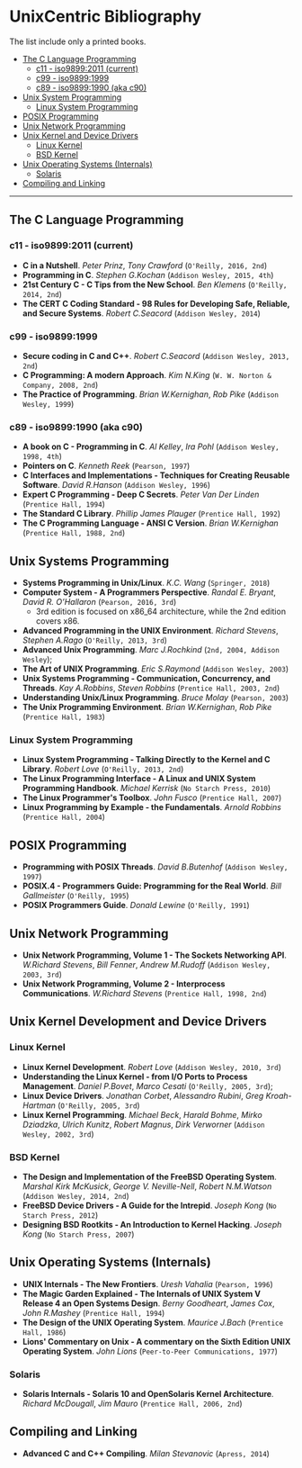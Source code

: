 # UnixCentric Bibliography

The list include only a printed books.

* [The C Language Programming](#headBB0)
  - [c11 - iso9899:2011 (current)](#headBB0a)
  - [c99 - iso9899:1999](#headBB0b)
  - [c89 - iso9899:1990 (aka c90)](#headBB0c)
* [Unix System Programming](#headBB1)
  - [Linux System Programming](#headBB1a)
* [POSIX Programming](#headBB2)
* [Unix Network Programming](#headBB3)
* [Unix Kernel and Device Drivers](#headBB4)
  - [Linux Kernel](#headBB4a)
  - [BSD Kernel](#headBB4b)
* [Unix Operating Systems (Internals)](#headBB5)
  - [Solaris](#headBB5a)
* [Compiling and Linking](#headBB6)

---

## <a name="headBB0"></a>The C Language Programming

### <a name="headBB0a"></a>c11 - iso9899:2011 (current)

* **C in a Nutshell**. *Peter Prinz*, *Tony Crawford* (`O'Reilly, 2016, 2nd`)
* **Programming in C**. *Stephen G.Kochan* (`Addison Wesley, 2015, 4th`)
* **21st Century C - C Tips from the New School**. *Ben Klemens* (`O'Reilly, 2014, 2nd`)
* **The CERT C Coding Standard - 98 Rules for Developing Safe, Reliable, and Secure Systems**. *Robert C.Seacord* (`Addison Wesley, 2014`)

### <a name="headBB0b"></a>c99 - iso9899:1999

* **Secure coding in C and C++**. *Robert C.Seacord* (`Addison Wesley, 2013, 2nd`)
* **C Programming: A modern Approach**. *Kim N.King* (`W. W. Norton & Company, 2008, 2nd`)
* **The Practice of Programming**. *Brian W.Kernighan*, *Rob Pike* (`Addison Wesley, 1999`)

### <a name="headBB0c"></a>c89 - iso9899:1990 (aka c90)

* **A book on C - Programming in C**. *Al Kelley*, *Ira Pohl* (`Addison Wesley, 1998, 4th`)
* **Pointers on C**. *Kenneth Reek* (`Pearson, 1997`)
* **C Interfaces and Implementations - Techniques for Creating Reusable Software**. *David R.Hanson* (`Addison Wesley, 1996`)
* **Expert C Programming - Deep C Secrets**. *Peter Van Der Linden* (`Prentice Hall, 1994`)
* **The Standard C Library**. *Phillip James Plauger* (`Prentice Hall, 1992`)
* **The C Programming Language - ANSI C Version**. *Brian W.Kernighan* (`Prentice Hall, 1988, 2nd`)

## <a name="headBB1"></a>Unix Systems Programming
 
* **Systems Programming in Unix/Linux**. *K.C. Wang* (`Springer, 2018`) 
* **Computer System - A Programmers Perspective**. *Randal E. Bryant*, *David R. O’Hallaron* (`Pearson, 2016, 3rd`) 
  - 3rd edition is focused on x86_64 architecture, while the 2nd edition covers  x86.
* **Advanced Programming in the UNIX Environment**. *Richard Stevens*, *Stephen A.Rago* (`O'Reilly, 2013, 3rd`)
* **Advanced Unix Programming**. *Marc J.Rochkind* (`2nd, 2004, Addison Wesley`);
* **The Art of UNIX Programming**. *Eric S.Raymond* (`Addison Wesley, 2003`)
* **Unix Systems Programming - Communication, Concurrency, and Threads**. *Kay A.Robbins*, *Steven Robbins* (`Prentice Hall, 2003, 2nd`)
* **Understanding Unix/Linux Programming**. *Bruce Molay* (`Pearson, 2003`)
* **The Unix Programming Environment**. *Brian W.Kernighan*, *Rob Pike* (`Prentice Hall, 1983`)

### <a name="headBB1a"></a>Linux System Programming

* **Linux System Programming - Talking Directly to the Kernel and C Library**. *Robert Love* (`O'Reilly, 2013, 2nd`)
* **The Linux Programming Interface - A Linux and UNIX System Programming Handbook**. *Michael Kerrisk* (`No Starch Press, 2010`)
* **The Linux Programmer's Toolbox**. *John Fusco* (`Prentice Hall, 2007`)
* **Linux Programming by Example - the Fundamentals**. *Arnold Robbins* (`Prentice Hall, 2004`)

## <a name="headBB2"></a>POSIX Programming

* **Programming with POSIX Threads**. *David B.Butenhof* (`Addison Wesley, 1997`)
* **POSIX.4 - Programmers Guide: Programming for the Real World**. *Bill Gallmeister* (`O'Reilly, 1995`)
* **POSIX Programmers Guide**. *Donald Lewine* (`O'Reilly, 1991`)

## <a name="headBB3"></a>Unix Network Programming

* **Unix Network Programming, Volume 1 - The Sockets Networking API**. *W.Richard Stevens*, *Bill Fenner*, *Andrew M.Rudoff* (`Addison Wesley, 2003, 3rd`)
* **Unix Network Programming, Volume 2 - Interprocess Communications**. *W.Richard Stevens* (`Prentice Hall, 1998, 2nd`)

## <a name="headBB4"></a>Unix Kernel Development and Device Drivers

### <a name="headBB4a"></a>Linux Kernel

* **Linux Kernel Development**. *Robert Love* (`Addison Wesley, 2010, 3rd`)
* **Understanding the Linux Kernel - from I/O Ports to Process Management**. *Daniel P.Bovet*, *Marco Cesati* (`O'Reilly, 2005, 3rd`);
* **Linux Device Drivers**. *Jonathan Corbet*, *Alessandro Rubini*, *Greg Kroah-Hartman* (`O'Reilly, 2005, 3rd`)
* **Linux Kernel Programming**. *Michael Beck*, *Harald Bohme*, *Mirko Dziadzka*, *Ulrich Kunitz*, *Robert Magnus*, *Dirk Verworner* (`Addison Wesley, 2002, 3rd`)

### <a name="headBB4b"></a>BSD Kernel

* **The Design and Implementation of the FreeBSD Operating System**. *Marshal Kirk McKusick*, *George V. Neville-Nell*, *Robert N.M.Watson* (`Addison Wesley, 2014, 2nd`)
* **FreeBSD Device Drivers - A Guide for the Intrepid**. *Joseph Kong* (`No Starch Press, 2012`)
* **Designing BSD Rootkits - An Introduction to Kernel Hacking**. *Joseph Kong* (`No Starch Press, 2007`)

## <a name="headBB5"></a>Unix Operating Systems (Internals)

* **UNIX Internals - The New Frontiers**. *Uresh Vahalia* (`Pearson, 1996`)
* **The Magic Garden Explained - The Internals of UNIX System V Release 4 an Open Systems Design**. *Berny Goodheart*, *James Cox*, *John R.Mashey* (`Prentice Hall, 1994`)
* **The Design of the UNIX Operating System**. *Maurice J.Bach* (`Prentice Hall, 1986`)
* **Lions' Commentary on Unix - A commentary on the Sixth Edition UNIX Operating System**. *John Lions* (`Peer-to-Peer Communications, 1977`)

### <a name="headBB5a"></a>Solaris

* **Solaris Internals - Solaris 10 and OpenSolaris Kernel Architecture**. *Richard McDougall*, *Jim Mauro* (`Prentice Hall, 2006, 2nd`)


## <a name="headBB6"></a>Compiling and Linking

* **Advanced C and C++ Compiling**. *Milan Stevanovic* (`Apress, 2014`)
